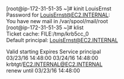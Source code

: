 [root@ip-172-31-51-35 ~]# kinit LouisErnst  
Password for LouisErnst@EC2.INTERNAL:  
You have new mail in /var/spool/mail/root  
[root@ip-172-31-51-35 ~]# klist  
Ticket cache: FILE:/tmp/krb5cc_0  
Default principal: LouisErnst@EC2.INTERNAL  
  
Valid starting     Expires            Service principal  
03/23/16 14:48:00  03/24/16 14:48:00  krbtgt/EC2.INTERNAL@EC2.INTERNAL  
        renew until 03/23/16 14:48:00  
